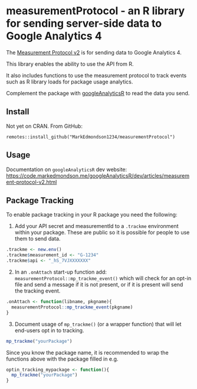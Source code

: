 # measurementProtocol - an R library for sending server-side data to Google Analytics 4

The [Measurement Protocol v2](https://developers.google.com/analytics/devguides/collection/protocol/ga4) is for sending data to Google Analytics 4.

This library enables the ability to use the API from R.

It also includes functions to use the measurement protocol to track events such as R library loads for package usage analytics.  

Complement the package with [googleAnalyticsR](https://code.markedmondson.me/googleAnalyticsR) to read the data you send. 

## Install

Not yet on CRAN.  From GitHub:

```{r}
remotes::install_github("MarkEdmondson1234/measurementProtocol")
```

## Usage 

Documentation on `googleAnalyticsR` dev website: https://code.markedmondson.me/googleAnalyticsR/dev/articles/measurement-protocol-v2.html

## Package Tracking

To enable package tracking in your R package you need the following:

1. Add your API secret and measurementId to a `.trackme` environment within your package.  These are public so it is possible for people to use them to send data.

```r
.trackme <- new.env()
.trackme$measurement_id <- "G-1234"
.trackme$api <- "_hS_7VJXXXXXXX"
```
2. In an `.onAttach` start-up function add: `measurementProtocol::mp_trackme_event()` which will check for an opt-in file and send a message if it is not present, or if it is present will send the tracking event.

```r
.onAttach <- function(libname, pkgname){
  measurementProtocol::mp_trackme_event(pkgname)
}

```

3. Document usage of `mp_trackme()` (or a wrapper function) that will let end-users opt in to tracking.

```r
mp_trackme("yourPackage")
```

Since you know the package name, it is recommended to wrap the functions above with the package filled in e.g.

```r
optin_tracking_mypackage <- function(){
  mp_trackme("yourPackage")
}
```

